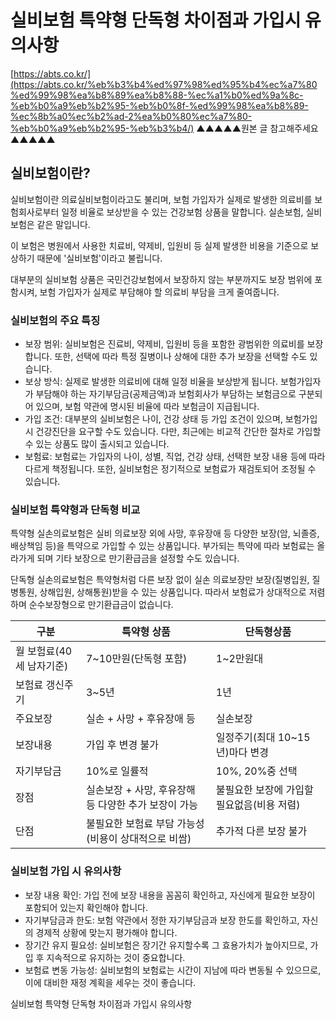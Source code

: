 ﻿# 실비보험 특약형 단독형 차이점과 가입시 유의사항

[https://abts.co.kr/](https://abts.co.kr/%eb%b3%b4%ed%97%98%ed%95%b4%ec%a7%80%ed%99%98%ea%b8%89%ea%b8%88-%ec%a1%b0%ed%9a%8c-%eb%b0%a9%eb%b2%95-%eb%b0%8f-%ed%99%98%ea%b8%89-%ec%8b%a0%ec%b2%ad-2%ea%b0%80%ec%a7%80-%eb%b0%a9%eb%b2%95-%eb%b3%b4/)
▲▲▲▲▲원본 글 참고해주세요▲▲▲▲▲

## 실비보험이란?
실비보험이란 의료실비보험이라고도 불리며, 보험 가입자가 실제로 발생한 의료비를 보험회사로부터 일정 비율로 보상받을 수 있는 건강보험 상품을 말합니다. 실손보험, 실비보험은 같은 말입니다.

이 보험은 병원에서 사용한 치료비, 약제비, 입원비 등 실제 발생한 비용을 기준으로 보상하기 때문에 '실비보험'이라고 불립니다.

대부분의 실비보험 상품은 국민건강보험에서 보장하지 않는 부분까지도 보장 범위에 포함시켜, 보험 가입자가 실제로 부담해야 할 의료비 부담을 크게 줄여줍니다.

### 실비보험의 주요 특징

- 보장 범위: 실비보험은 진료비, 약제비, 입원비 등을 포함한 광범위한 의료비를 보장합니다. 또한, 선택에 따라 특정 질병이나 상해에 대한 추가 보장을 선택할 수도 있습니다.
- 보상 방식: 실제로 발생한 의료비에 대해 일정 비율을 보상받게 됩니다. 보험가입자가 부담해야 하는 자기부담금(공제금액)과 보험회사가 부담하는 보험금으로 구분되어 있으며, 보험 약관에 명시된 비율에 따라 보험금이 지급됩니다.
- 가입 조건: 대부분의 실비보험은 나이, 건강 상태 등 가입 조건이 있으며, 보험가입 시 건강진단을 요구할 수도 있습니다. 다만, 최근에는 비교적 간단한 절차로 가입할 수 있는 상품도 많이 출시되고 있습니다.
- 보험료: 보험료는 가입자의 나이, 성별, 직업, 건강 상태, 선택한 보장 내용 등에 따라 다르게 책정됩니다. 또한, 실비보험은 정기적으로 보험료가 재검토되어 조정될 수 있습니다.

### 실비보험 특약형과 단독형 비교
특약형 실손의료보험은 실비 의료보장 외에 사망, 후유장애 등 다양한 보장(암, 뇌졸증, 배상책임 등)을 특약으로 가입할 수 있는 상품입니다. 부가되는 특약에 따라 보험료는 올라가게 되며 기타 보장으로 만기환급금을 설정할 수도 있습니다.

단독형 실손의료보험은 특약형처럼 다른 보장 없이 실손 의료보장만 보장(질병입원, 질병통원, 상해입원, 상해통원)받을 수 있는 상품입니다. 따라서 보험료가 상대적으로 저렴하며 순수보장형으로 만기환급금이 없습니다.


|구분|특약형 상품|단독형상품|
|----------------|-------------------------------|-----------------------------|
|월 보험료(40세 남자기준)|7~10만원(단독형 포함)            |1~2만원대|
|보험료 갱신주기|3~5년|1년|
|주요보장|실손 + 사망 + 후유장애 등|실손보장|
|보장내용|가입 후 변경 불가|일정주기(최대 10~15년)마다 변경
|자기부담금|10%로 일률적|10%, 20%중 선택
|장점|실손보장 + 사망, 후유장해 등 다양한 추가 보장이 가능|불필요한 보장에 가입할 필요없음(비용 저렴)
|단점|불필요한 보험료 부담 가능성(비용이 상대적으로 비쌈)|추가적 다른 보장 불가

### 실비보험 가입 시 유의사항
- 보장 내용 확인: 가입 전에 보장 내용을 꼼꼼히 확인하고, 자신에게 필요한 보장이 포함되어 있는지 확인해야 합니다.
- 자기부담금과 한도: 보험 약관에서 정한 자기부담금과 보장 한도를 확인하고, 자신의 경제적 상황에 맞는지 평가해야 합니다.
- 장기간 유지 필요성: 실비보험은 장기간 유지할수록 그 효용가치가 높아지므로, 가입 후 지속적으로 유지하는 것이 중요합니다.
- 보험료 변동 가능성: 실비보험의 보험료는 시간이 지남에 따라 변동될 수 있으므로, 이에 대비한 재정 계획을 세우는 것이 좋습니다.

실비보험 특약형 단독형 차이점과 가입시 유의사항
